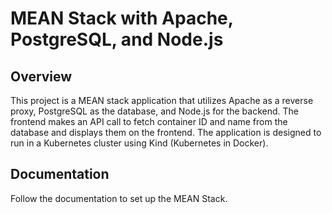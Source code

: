 # MEAN Stack with Apache, PostgreSQL, and Node.js
## Overview
This project is a MEAN stack application that utilizes Apache as a reverse proxy, PostgreSQL as the database, and Node.js for the backend. The frontend makes an API call to fetch container ID and name from the database and displays them on the frontend. The application is designed to run in a Kubernetes cluster using Kind (Kubernetes in Docker).
## Documentation
Follow the documentation to set up the MEAN Stack.
